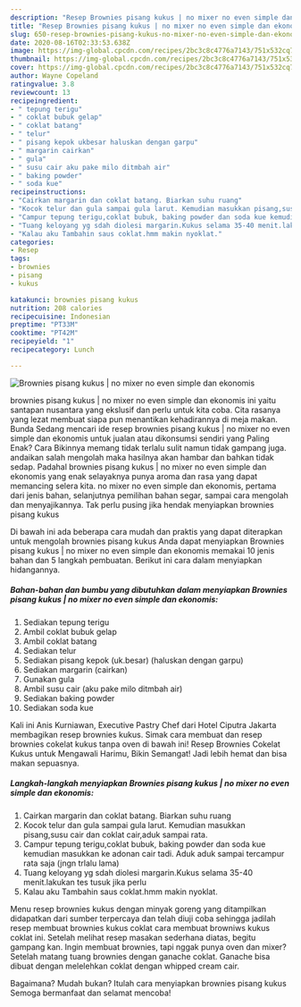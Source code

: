 ```yaml
---
description: "Resep Brownies pisang kukus | no mixer no even simple dan ekonomis | Cara Mengolah Brownies pisang kukus | no mixer no even simple dan ekonomis Yang Lezat"
title: "Resep Brownies pisang kukus | no mixer no even simple dan ekonomis | Cara Mengolah Brownies pisang kukus | no mixer no even simple dan ekonomis Yang Lezat"
slug: 650-resep-brownies-pisang-kukus-no-mixer-no-even-simple-dan-ekonomis-cara-mengolah-brownies-pisang-kukus-no-mixer-no-even-simple-dan-ekonomis-yang-lezat
date: 2020-08-16T02:33:53.638Z
image: https://img-global.cpcdn.com/recipes/2bc3c8c4776a7143/751x532cq70/brownies-pisang-kukus-no-mixer-no-even-simple-dan-ekonomis-foto-resep-utama.jpg
thumbnail: https://img-global.cpcdn.com/recipes/2bc3c8c4776a7143/751x532cq70/brownies-pisang-kukus-no-mixer-no-even-simple-dan-ekonomis-foto-resep-utama.jpg
cover: https://img-global.cpcdn.com/recipes/2bc3c8c4776a7143/751x532cq70/brownies-pisang-kukus-no-mixer-no-even-simple-dan-ekonomis-foto-resep-utama.jpg
author: Wayne Copeland
ratingvalue: 3.8
reviewcount: 13
recipeingredient:
- " tepung terigu"
- " coklat bubuk gelap"
- " coklat batang"
- " telur"
- " pisang kepok ukbesar haluskan dengan garpu"
- " margarin cairkan"
- " gula"
- " susu cair aku pake milo ditmbah air"
- " baking powder"
- " soda kue"
recipeinstructions:
- "Cairkan margarin dan coklat batang. Biarkan suhu ruang"
- "Kocok telur dan gula sampai gula larut. Kemudian masukkan pisang,susu cair dan coklat cair,aduk sampai rata."
- "Campur tepung terigu,coklat bubuk, baking powder dan soda kue kemudian masukkan ke adonan cair tadi. Aduk aduk sampai tercampur rata saja (jngn trlalu lama)"
- "Tuang keloyang yg sdah diolesi margarin.Kukus selama 35-40 menit.lakukan tes tusuk jika perlu"
- "Kalau aku Tambahin saus coklat.hmm makin nyoklat."
categories:
- Resep
tags:
- brownies
- pisang
- kukus

katakunci: brownies pisang kukus 
nutrition: 208 calories
recipecuisine: Indonesian
preptime: "PT33M"
cooktime: "PT42M"
recipeyield: "1"
recipecategory: Lunch

---
```



![Brownies pisang kukus | no mixer no even simple dan ekonomis](https://img-global.cpcdn.com/recipes/2bc3c8c4776a7143/751x532cq70/brownies-pisang-kukus-no-mixer-no-even-simple-dan-ekonomis-foto-resep-utama.jpg)


brownies pisang kukus | no mixer no even simple dan ekonomis ini yaitu santapan nusantara yang ekslusif dan perlu untuk kita coba. Cita rasanya yang lezat membuat siapa pun menantikan kehadirannya di meja makan.
Bunda Sedang mencari ide resep brownies pisang kukus | no mixer no even simple dan ekonomis untuk jualan atau dikonsumsi sendiri yang Paling Enak? Cara Bikinnya memang tidak terlalu sulit namun tidak gampang juga. andaikan salah mengolah maka hasilnya akan hambar dan bahkan tidak sedap. Padahal brownies pisang kukus | no mixer no even simple dan ekonomis yang enak selayaknya punya aroma dan rasa yang dapat memancing selera kita.
 no mixer no even simple dan ekonomis, pertama dari jenis bahan, selanjutnya pemilihan bahan segar, sampai cara mengolah dan menyajikannya. Tak perlu pusing jika hendak menyiapkan brownies pisang kukus 

Di bawah ini ada beberapa cara mudah dan praktis yang dapat diterapkan untuk mengolah brownies pisang kukus  Anda dapat menyiapkan Brownies pisang kukus | no mixer no even simple dan ekonomis memakai 10 jenis bahan dan 5 langkah pembuatan. Berikut ini cara dalam menyiapkan hidangannya.

<!--inarticleads1-->

##### Bahan-bahan dan bumbu yang dibutuhkan dalam menyiapkan Brownies pisang kukus | no mixer no even simple dan ekonomis:

1. Sediakan  tepung terigu
1. Ambil  coklat bubuk gelap
1. Ambil  coklat batang
1. Sediakan  telur
1. Sediakan  pisang kepok (uk.besar) (haluskan dengan garpu)
1. Sediakan  margarin (cairkan)
1. Gunakan  gula
1. Ambil  susu cair (aku pake milo ditmbah air)
1. Sediakan  baking powder
1. Sediakan  soda kue


Kali ini Anis Kurniawan, Executive Pastry Chef dari Hotel Ciputra Jakarta membagikan resep brownies kukus. Simak cara membuat dan resep brownies cokelat kukus tanpa oven di bawah ini! Resep Brownies Cokelat Kukus untuk Mengawali Harimu, Bikin Semangat! Jadi lebih hemat dan bisa makan sepuasnya. 

<!--inarticleads2-->

##### Langkah-langkah menyiapkan Brownies pisang kukus | no mixer no even simple dan ekonomis:

1. Cairkan margarin dan coklat batang. Biarkan suhu ruang
1. Kocok telur dan gula sampai gula larut. Kemudian masukkan pisang,susu cair dan coklat cair,aduk sampai rata.
1. Campur tepung terigu,coklat bubuk, baking powder dan soda kue kemudian masukkan ke adonan cair tadi. Aduk aduk sampai tercampur rata saja (jngn trlalu lama)
1. Tuang keloyang yg sdah diolesi margarin.Kukus selama 35-40 menit.lakukan tes tusuk jika perlu
1. Kalau aku Tambahin saus coklat.hmm makin nyoklat.


Menu resep brownies kukus dengan minyak goreng yang ditampilkan didapatkan dari sumber terpercaya dan telah diuji coba sehingga jadilah resep membuat brownies kukus coklat cara membuat browniws kukus coklat ini. Setelah melihat resep masakan sederhana diatas, begitu gampang kan. Ingin membuat brownies, tapi nggak punya oven dan mixer? Setelah matang tuang brownies dengan ganache coklat. Ganache bisa dibuat dengan melelehkan coklat dengan whipped cream cair. 

Bagaimana? Mudah bukan? Itulah cara menyiapkan brownies pisang kukus  Semoga bermanfaat dan selamat mencoba!

